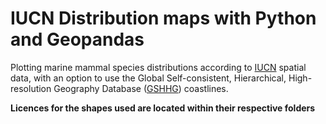 # IUCN Distribution maps with Python and Geopandas

Plotting marine mammal species distributions according to [IUCN](https://www.iucnredlist.org) spatial data, with an option to use the Global Self-consistent, Hierarchical, High-resolution Geography Database ([GSHHG](http://www.soest.hawaii.edu/pwessel/gshhg/)) coastlines.

**Licences for the shapes used are located within their respective folders**
